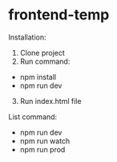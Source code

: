 # frontend-temp

Installation:

1. Clone project
2. Run command:
 - npm install
 - npm run dev
3. Run index.html file

List command:
 - npm run dev
 - npm run watch
 - npm run prod